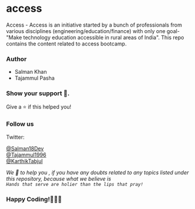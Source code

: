 # access
Access - Access is an initiative started by a bunch of professionals from various disciplines (engineering/education/finance) with only one goal- "Make technology education accessible in rural areas of India". This repo contains the content related to access bootcamp.



### Author
 
   - Salman Khan
   - Tajammul Pasha
   
### Show your support 🤝.

Give a ⭐️ if this helped you!


 ### Follow us
 
 Twitter: 
 
 [@Salman18Dev](https://twitter.com/Salman18Dev) <br/>
 [@Tajammul1996](https://twitter.com/Tajammul1996) <br/>
 [@KarthikTabjul](https://twitter.com/KarthikTabjul)

 *We 💚 to help you , if you have any doubts related to any topics listed under this repository, because what we believe is    
 `Hands that serve are holier than the lips that pray!`*

### Happy Coding!👨🏻‍💻
     
 
  
